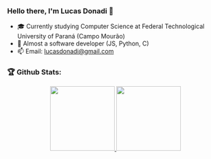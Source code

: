 ### Hello there, I'm Lucas Donadi 👋

- 🎓 Currently studying Computer Science at Federal Technological University of Paraná (Campo Mourão)
- 👔 Almost a software developer (JS, Python, C)
- 📫 Email: lucasdonadi@gmail.com

### 🏆 Github Stats:
<p align="center">
    <a href="https://github.com/LucasDonadi/">
        <img height="150em" src="https://github-readme-stats-jha-vineet69.vercel.app/api?username=LucasDonadi&hide=stars&count_private=true&show_icons=true&theme=midnight-purple" />
        <img height="150em" src="https://github-readme-stats.vercel.app/api/top-langs/?username=LucasDonadi&count_private=true&hide=smalltalk&theme=midnight-purple&layout=compact" /> 
    </a>
</p>
